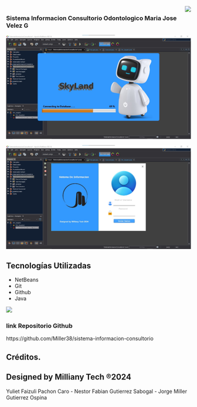 <img align="right" src="http://visitor-badge.laobi.icu/badge?page_id=Miller38.sistema-informacion-consultorio" />

<h3>Sistema Informacion Consultorio Odontologico Maria Jose Velez G</h3>

![Preview 1](preview1.jpg)

![Preview 2](preview2.jpg)

## Tecnologías Utilizadas

- NetBeans
- Git
- Github
- Java

<img src="https://skillicons.dev/icons?i=vscode,html,java,git,github" /> <br/>

<h3>link Repositorio Github</h3>
https://github.com/Miller38/sistema-informacion-consultorio

## Créditos.
## Designed by Milliany Tech ®2024
Yuliet Faizuli Pachon Caro - 
Nestor Fabian Gutierrez Sabogal - 
Jorge Miller Gutierrez Ospina
